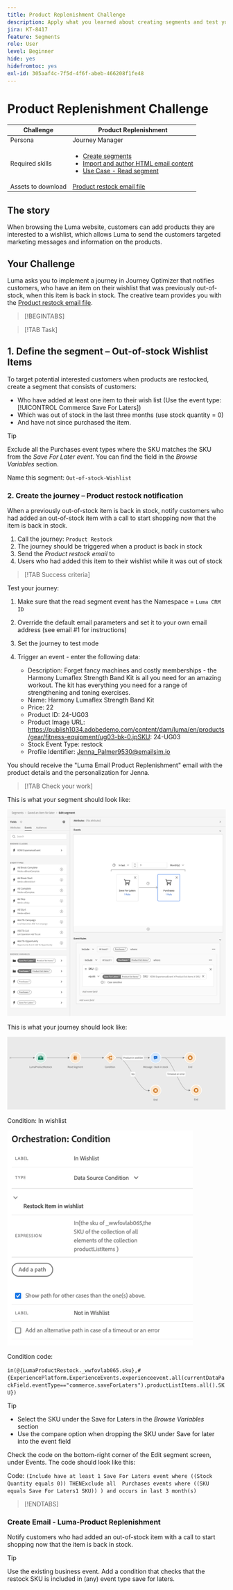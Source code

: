 ```yaml
---
title: Product Replenishment Challenge
description: Apply what you learned about creating segments and test your skills.
jira: KT-8417
feature: Segments
role: User
level: Beginner
hide: yes
hidefromtoc: yes
exl-id: 305aaf4c-7f5d-4f6f-abeb-466208f1fe48
---
```

# Product Replenishment Challenge

|Challenge|Product Replenishment|
|---|---|
|Persona|Journey Manager|
|Required skills|<ul><li>[Create segments](https://experienceleague.adobe.com/docs/journey-optimizer-learn/tutorials/profiles-segments-subscriptions/create-segments.html?lang=en)</li><li> [Import and author HTML email content](https://experienceleague.adobe.com/docs/journey-optimizer-learn/tutorials/email-channel/import-and-author-html-email-content.html?lang=en)</li><li>[Use Case - Read segment](https://experienceleague.adobe.com/docs/journey-optimizer-learn/tutorials/create-journeys/use-case-read-segment.html?lang=en)</li>|
|Assets to download|[Product restock email file](/help/challenges/assets/email-assets/ProductRestockEmail.html.zip)|

## The story

When browsing the Luma website, customers can add products they are interested to a wishlist, which allows Luma to send the customers targeted marketing messages and information on the products.

## Your Challenge

Luma asks you to implement a journey in Journey Optimizer that notifies customers, who have an item on their wishlist that was previously out-of-stock, when this item is back in stock. The creative team provides you with the [Product restock email file](/help/challenges/assets/email-assets/ProductRestockEmail.html.zip).

>[!BEGINTABS]

>[!TAB Task] 

## 1. Define the segment – Out-of-stock Wishlist Items

To target potential interested customers when products are restocked, create a segment that consists of customers:

* Who have added at least one item to their wish list (Use the event type: [!UICONTROL Commerce Save For Laters])
* Which was out of stock in the last three months (use stock quantity = 0)
* And have not since purchased the item.

>[!TIP] 
>Exclude all the Purchases event types where the SKU matches the SKU from the *Save For Later event*. You can find the field in the *Browse Variables* section.

Name this segment: `Out-of-stock-Wishlist`


### 2. Create the journey – Product restock notification

When a previously out-of-stock item is back in stock, notify customers who had added an out-of-stock item with a call to start shopping now that the item is back in stock.

1. Call the journey: `Product Restock`
2. The journey should be triggered when a product is back in stock
3. Send the *Product restock email* to
4. Users who had added this item to their wishlist while it was out of stock

>[!TAB Success criteria]

Test your journey:

1. Make sure that the read segment event has the Namespace  = `Luma CRM ID`
1. Override the default email parameters and set it to your own email address (see email #1 for instructions)
1. Set the journey to test mode
1. Trigger an event - enter the following data:

   * Description: Forget fancy machines and costly memberships - the Harmony Lumaflex Strength Band Kit is all you need for an amazing workout. The kit has everything you need for a range of strengthening and toning exercises.
   * Name: Harmony Lumaflex Strength Band Kit
   * Price: 22
   * Product ID: 24-UG03
   * Product Image URL: https://publish1034.adobedemo.com/content/dam/luma/en/products/gear/fitness-equipment/ug03-bk-0.jpSKU: 24-UG03
   * Stock Event Type: restock
   * Profile Identifier: Jenna_Palmer9530@emailsim.io

You should receive the "Luma Email Product Replenishment" email with the product details and the personalization for Jenna.

>[!TAB Check your work]

This is what your segment should look like:

![Segment - Out-of-stock Wishlist Items](/help/challenges/assets/C1-S2.png)


This is what your journey should look like:

![Product replenishment journey](/help/challenges/assets/c3-j3-journey.png)

Condition: In wishlist

![Condition - in wishlist](/help/challenges/assets/c3-j3-condition.png)

Condition code:

```in(@{LumaProductRestock._wwfovlab065.sku},#{ExperiencePlatform.ExperienceEvents.experienceevent.all(currentDataPackField.eventType=="commerce.saveForLaters").productListItems.all().SKU})```


>[!TIP]
> * Select the SKU under the Save for Laters in the *Browse Variables* section 
> * Use the compare option when dropping the SKU under Save for later into the event field

Check the code on the bottom-right corner of the Edit segment screen, under Events. The code should look like this:

Code:
```(Include have at least 1 Save For Laters event where ((Stock Quantity equals 0)) THENExclude all  Purchases events where ((SKU equals Save For Laters1 SKU)) ) and occurs in last 3 month(s)```

>[!ENDTABS]

### Create Email - Luma-Product Replenishment

Notify customers who had added an out-of-stock item with a call to start shopping now that the item is back in stock.



>[!TIP]
>
> Use the existing business event. Add a condition that checks that the restock SKU is included in (any) event type save for laters.
>




